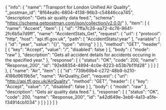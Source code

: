 {
  "info": {
    "name": "Transport for London Unified Air Quality",
    "_postman_id": "8f64ea9c-6804-4138-96b3-c54846cca745",
    "description": "Gets air quality data feed.",
    "schema": "https://schema.getpostman.com/json/collection/v2.0.0/"
  },
  "item": [
    {
      "name": "Accent",
      "item": [
        {
          "id": "7ffa7c26-aa72-4c76-9641-2fc6b5a7d9ff",
          "name": "AccidentStats_Get",
          "request": {
            "url": {
              "protocol": "http",
              "host": "api.tfl.gov.uk",
              "path": [
                "AccidentStats/:year"
              ],
              "variable": [
                {
                  "id": "year",
                  "value": "{}",
                  "type": "string"
                }
              ]
            },
            "method": "GET",
            "header": [
              {
                "key": "Accept",
                "value": "*/*",
                "disabled": false
              }
            ],
            "body": {
              "mode": "raw"
            },
            "description": "Gets all accident details for accidents occuring in the specified year."
          },
          "response": [
            {
              "status": "OK",
              "code": 200,
              "name": "Response_200",
              "id": "92e88354-4894-4c0e-8223-b53b7b11fd28"
            }
          ]
        }
      ]
    },
    {
      "name": "Air",
      "item": [
        {
          "id": "739b69b4-c272-48b9-b210-4186d9619b5e",
          "name": "AirQuality_Get",
          "request": {
            "url": "http://api.tfl.gov.uk/AirQuality",
            "method": "GET",
            "header": [
              {
                "key": "Accept",
                "value": "*/*",
                "disabled": false
              }
            ],
            "body": {
              "mode": "raw"
            },
            "description": "Gets air quality data feed."
          },
          "response": [
            {
              "status": "OK",
              "code": 200,
              "name": "Response_200",
              "id": "a42d649e-3eb6-4a13-a5fe-f34914cb1034"
            }
          ]
        }
      ]
    }
  ]
}